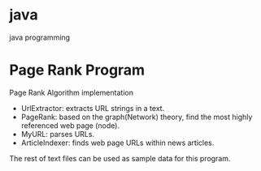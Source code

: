 # java
java programming

# Page Rank Program
Page Rank Algorithm implementation
- UrlExtractor: extracts URL strings in a text.
- PageRank: based on the graph(Network) theory, find the most highly referenced web page (node).
- MyURL: parses URLs.
- ArticleIndexer: finds web page URLs within news articles.

The rest of text files can be used as sample data for this program.
